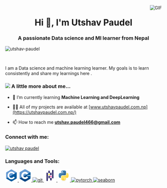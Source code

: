 <img align="right" alt="GIF" src="https://media.giphy.com/media/836HiJc7pgzy8iNXCn/giphy.gif" />
<h1 align="center">Hi 👋, I'm Utshav Paudel</h1>
<h3 align="center">A passionate Data science and Ml learner from Nepal</h3>

<p align="left"> <img src="https://komarev.com/ghpvc/?username=utshav-paudel&label=Profile%20views&color=0e75b6&style=flat" alt="utshav-paudel" /> </p>


<p align="left"> <a href="https://twitter.com/" target="blank"><img src="https://img.shields.io/twitter/follow/?logo=twitter&style=for-the-badge" alt="" /></a> </p>
<p>
I am a Data science and machine learning learner. My goals is to learn consistently and share my learnings here .</p>

 
### <img src="https://media.giphy.com/media/VgCDAzcKvsR6OM0uWg/giphy.gif" width="50"> A little more about me...
* 🌱 I’m currently learning **Machine Learning and DeepLearning**

* 👨‍💻 All of my projects are available at [www.utshavpaudel.com.np](https://utshavpaudel.com.np/)

* 📫 How to reach me **utshav.paudel466@gmail.com**

<h3 align="left">Connect with me:</h3>
<p align="left">
<a href="https://www.linkedin.com/in/utshav-paudel-763a89218/" target="blank"><img align="center" src="https://raw.githubusercontent.com/rahuldkjain/github-profile-readme-generator/master/src/images/icons/Social/linked-in-alt.svg" alt="utshav paudel" height="30" width="40" /></a>
</p>

<h3 align="left">Languages and Tools:</h3>
<p align="left"> <a href="https://www.cprogramming.com/" target="_blank" rel="noreferrer"> <img src="https://raw.githubusercontent.com/devicons/devicon/master/icons/c/c-original.svg" alt="c" width="40" height="40"/> </a> <a href="https://www.w3schools.com/cpp/" target="_blank" rel="noreferrer"> <img src="https://raw.githubusercontent.com/devicons/devicon/master/icons/cplusplus/cplusplus-original.svg" alt="cplusplus" width="40" height="40"/> </a> <a href="https://git-scm.com/" target="_blank" rel="noreferrer"> <img src="https://www.vectorlogo.zone/logos/git-scm/git-scm-icon.svg" alt="git" width="40" height="40"/> </a> <a href="https://pandas.pydata.org/" target="_blank" rel="noreferrer"> <img src="https://raw.githubusercontent.com/devicons/devicon/2ae2a900d2f041da66e950e4d48052658d850630/icons/pandas/pandas-original.svg" alt="pandas" width="40" height="40"/> </a> <a href="https://www.python.org" target="_blank" rel="noreferrer"> <img src="https://raw.githubusercontent.com/devicons/devicon/master/icons/python/python-original.svg" alt="python" width="40" height="40"/> </a> <a href="https://pytorch.org/" target="_blank" rel="noreferrer"> <img src="https://www.vectorlogo.zone/logos/pytorch/pytorch-icon.svg" alt="pytorch" width="40" height="40"/> </a> <a href="https://seaborn.pydata.org/" target="_blank" rel="noreferrer"> <img src="https://seaborn.pydata.org/_images/logo-mark-lightbg.svg" alt="seaborn" width="40" height="40"/> </a> </p>


